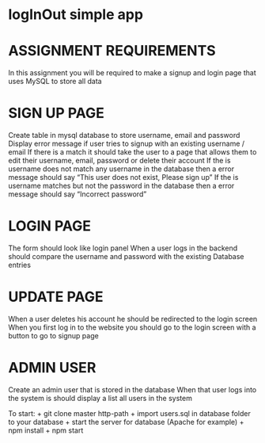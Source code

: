 # logInOut simple app

# ASSIGNMENT REQUIREMENTS
In this assignment you will be required to make a signup and login page that uses MySQL to store all data

# SIGN UP PAGE
Create table in mysql database to store username, email and password
Display error message if user tries to signup with an existing username / email
If there is a match it should take the user to a page that allows them to edit their username, email, password or delete their account
If the is username does not match any username in the database then a error message should say “This user does not exist, Please sign up”
If the is username matches but not the password in the database then a error message should say “Incorrect password”

# LOGIN PAGE
The form should look like login panel
When a user logs in the backend should compare the username and password with the existing Database entries

# UPDATE PAGE
When a user deletes his account he should be redirected to the login screen
When you first log in to the website you should go to the login screen with a button to go to signup page

# ADMIN USER
Create an admin user that is stored in the database
When that user logs into the system is should display a list all users in the system

To start:
    + git clone master http-path
    + import users.sql in database folder to your database
    + start the server for database (Apache for example)
    + npm install
    + npm start
